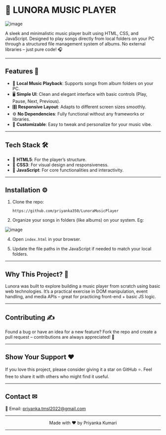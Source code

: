 # 🎵 LUNORA MUSIC PLAYER  

![image](https://github.com/user-attachments/assets/a4339eff-683d-4330-b5bb-e97969ade118)

A sleek and minimalistic music player built using HTML, CSS, and JavaScript. Designed to play songs directly from local folders on your PC through a structured file management system of albums. No external libraries – just pure code! 🎧

---

## Features 🌟  

- 🎼 **Local Music Playback**: Supports songs from album folders on your PC.  
- 🖥️ **Simple UI**: Clean and elegant interface with basic controls (Play, Pause, Next, Previous).  
- 🎛️ **Responsive Layout**: Adapts to different screen sizes smoothly.  
- ⚙️ **No Dependencies**: Fully functional without any frameworks or libraries.  
- 🎨 **Customizable**: Easy to tweak and personalize for your music vibe.

---

## Tech Stack 🛠️  

- 🧱 **HTML5**: For the player’s structure.  
- 🎨 **CSS3**: For visual design and responsiveness.  
- 🧠 **JavaScript**: For core functionalities and interactivity.

---

## Installation ⚙️  

1. Clone the repo:
   ```
   https://github.com/priyanka350/LunoraMusicPlayer
   ```

2. Organize your songs in folders (like albums) on your system. Eg: 
   
 ![image](https://github.com/user-attachments/assets/3897a8b7-2177-42d3-b9fe-2d3c00286feb)

  
4. Open ```index.html``` in your browser.
   
5. Update the file paths in the JavaScript if needed to match your local folders.

---

## Why This Project? 🤔  
Lunora was built to explore building a music player from scratch using basic web technologies. It’s a practical exercise in DOM manipulation, event handling, and media APIs – great for practicing front-end + basic JS logic.

---

## Contributing ✍️  
Found a bug or have an idea for a new feature? Fork the repo and create a pull request – contributions are always appreciated! 🤝

---

## Show Your Support ❤️  
If you love this project, please consider giving it a star on GitHub ⭐. Feel free to share it with others who might find it useful.

---

## Contact ✉  
📧 Email: priyanka.tmsl2022@gmail.com

---
<p align="center">
Made with ❤️ by Priyanka Kumari 
</p>

---
